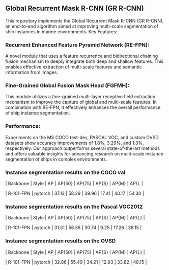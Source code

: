 ## Global Recurrent Mask R-CNN (GR R-CNN)

  This repository implements the Global Recurrent Mask R-CNN (GR R-CNN), an end-to-end algorithm aimed at improving multi-scale segmentation of ship instances in marine environments.
Key Features:

### Recurrent Enhanced Feature Pyramid Network (RE-FPN):

  A novel module that uses a feature recurrence and bidirectional chaining fusion mechanism to deeply integrate both deep and shallow features. This enables effective extraction of multi-scale features and semantic information from images.

### Fine-Grained Global Fusion Mask Head (FGFMH):

  This module utilizes a fine-grained multi-layer receptive field extraction mechanism to improve the capture of global and multi-scale features. In combination with RE-FPN, it effectively enhances the overall performance of ship instance segmentation.

### Performance:

  Experiments on the MS COCO test-dev, PASCAL VOC, and custom OVSD datasets show accuracy improvements of 1.8%, 3.29%, and 1.3%, respectively. Our approach outperforms several state-of-the-art methods and offers valuable insights for advancing research on multi-scale instance segmentation of ships in complex environments.

### Instance segmentation results on the COCO val

|    Backbone     |  Style   |   AP  | AP{50} | AP{75} | AP{S} | AP{M} | AP{L  |

|    R-101-FPN    |  pytorch | 37.13 |  58.29 | 39.96  | 17.41 | 40.17 | 54.30 |

### Instance segmentation results on the Pascal VOC2012

|    Backbone     |  Style   |   AP  | AP{50} | AP{75} | AP{S} | AP{M} | AP{L}  | 

|    R-101-FPN    |  pytorch | 31.51 |  56.36 | 30.74  | 9.25  | 17.26 | 38.15  |

### Instance segmentation results on the OVSD

|    Backbone     |  Style   |   AP  | AP{50} | AP{75} | AP{S} | AP{M} | AP{L}  |

|    R-101-FPN    |  pytorch | 32.86 |  55.49 | 34.21  | 12.93 | 33.82 | 48.15  |

